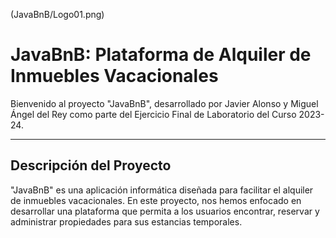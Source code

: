 (JavaBnB/Logo01.png)
# JavaBnB: Plataforma de Alquiler de Inmuebles Vacacionales

Bienvenido al proyecto "JavaBnB", desarrollado por Javier Alonso y Miguel Ángel del Rey como parte del Ejercicio Final de Laboratorio del Curso 2023-24.

---

## Descripción del Proyecto

"JavaBnB" es una aplicación informática diseñada para facilitar el alquiler de inmuebles vacacionales. En este proyecto, nos hemos enfocado en desarrollar una plataforma que permita a los usuarios encontrar, reservar y administrar propiedades para sus estancias temporales.

